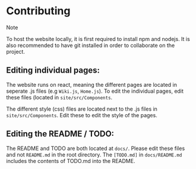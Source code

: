 # Contributing

> [!NOTE]
> To host the website locally, it is first required to install npm and nodejs. It is also recommended to have git installed in order to collaborate on the project.

## Editing individual pages:

The website runs on react, meaning the different pages are located in seperate .js files (e.g `Wiki.js`, `Home.js`). To edit the individual pages, edit these files (located in `site/src/Components`.

The different style (css) files are located next to the .js files in `site/src/Components`. Edit these to edit the style of the pages.

## Editing the README / TODO:

The README and TODO are both located at `docs/`. Please edit these files and not `README.md` in the root directory. The `[TODO.md]` in `docs/README.md` includes the contents of TODO.md into the README.